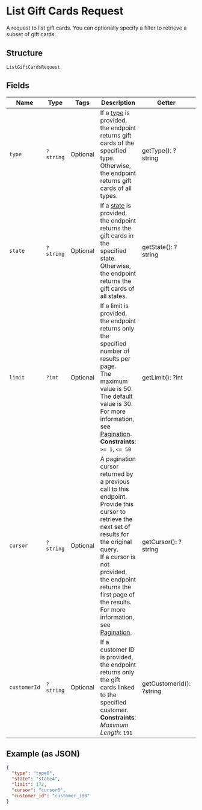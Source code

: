 
# List Gift Cards Request

A request to list gift cards. You can optionally specify a filter to retrieve a subset of
gift cards.

## Structure

`ListGiftCardsRequest`

## Fields

| Name | Type | Tags | Description | Getter | Setter |
|  --- | --- | --- | --- | --- | --- |
| `type` | `?string` | Optional | If a [type](entity:GiftCardType) is provided, the endpoint returns gift cards of the specified type.<br>Otherwise, the endpoint returns gift cards of all types. | getType(): ?string | setType(?string type): void |
| `state` | `?string` | Optional | If a [state](entity:GiftCardStatus) is provided, the endpoint returns the gift cards in the specified state.<br>Otherwise, the endpoint returns the gift cards of all states. | getState(): ?string | setState(?string state): void |
| `limit` | `?int` | Optional | If a limit is provided, the endpoint returns only the specified number of results per page.<br>The maximum value is 50. The default value is 30.<br>For more information, see [Pagination](https://developer.squareup.com/docs/working-with-apis/pagination).<br>**Constraints**: `>= 1`, `<= 50` | getLimit(): ?int | setLimit(?int limit): void |
| `cursor` | `?string` | Optional | A pagination cursor returned by a previous call to this endpoint.<br>Provide this cursor to retrieve the next set of results for the original query.<br>If a cursor is not provided, the endpoint returns the first page of the results.<br>For more information, see [Pagination](https://developer.squareup.com/docs/working-with-apis/pagination). | getCursor(): ?string | setCursor(?string cursor): void |
| `customerId` | `?string` | Optional | If a customer ID is provided, the endpoint returns only the gift cards linked to the specified customer.<br>**Constraints**: *Maximum Length*: `191` | getCustomerId(): ?string | setCustomerId(?string customerId): void |

## Example (as JSON)

```json
{
  "type": "type0",
  "state": "state4",
  "limit": 172,
  "cursor": "cursor6",
  "customer_id": "customer_id8"
}
```

